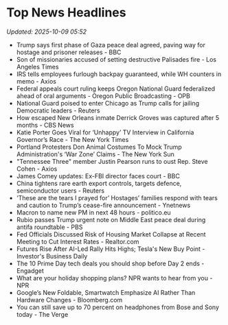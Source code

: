 # Top News Headlines

_Updated: 2025-10-09 05:52_

- Trump says first phase of Gaza peace deal agreed, paving way for hostage and prisoner releases - BBC
- Son of missionaries accused of setting destructive Palisades fire - Los Angeles Times
- IRS tells employees furlough backpay guaranteed, while WH counters in memo - Axios
- Federal appeals court ruling keeps Oregon National Guard federalized ahead of oral arguments - Oregon Public Broadcasting - OPB
- National Guard poised to enter Chicago as Trump calls for jailing Democratic leaders - Reuters
- How escaped New Orleans inmate Derrick Groves was captured after 5 months - CBS News
- Katie Porter Goes Viral for ‘Unhappy’ TV Interview in California Governor’s Race - The New York Times
- Portland Protesters Don Animal Costumes To Mock Trump Administration's ‘War Zone’ Claims - The New York Sun
- "Tennessee Three" member Justin Pearson runs to oust Rep. Steve Cohen - Axios
- James Comey updates: Ex-FBI director faces court - BBC
- China tightens rare earth export controls, targets defence, semiconductor users - Reuters
- ‘These are the tears I prayed for’ Hostages’ families respond with tears and caution to Trump’s cease-fire announcement - Ynetnews
- Macron to name new PM in next 48 hours - politico.eu
- Rubio passes Trump urgent note on Middle East peace deal during antifa roundtable - PBS
- Fed Officials Discussed Risk of Housing Market Collapse at Recent Meeting to Cut Interest Rates - Realtor.com
- Futures Rise After AI-Led Rally Hits Highs; Tesla's New Buy Point - Investor's Business Daily
- The 10 Prime Day tech deals you should shop before Day 2 ends - Engadget
- What are your holiday shopping plans? NPR wants to hear from you - NPR
- Google’s New Foldable, Smartwatch Emphasize AI Rather Than Hardware Changes - Bloomberg.com
- You can still save up to 70 percent on headphones from Bose and Sony today - The Verge